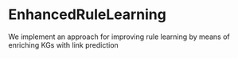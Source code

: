 # EnhancedRuleLearning
We implement an approach for improving rule learning by means of enriching KGs with link prediction
